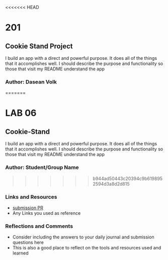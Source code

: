 <<<<<<< HEAD
# 201

## Cookie Stand Project

I build an app with a direct and powerful purpose. It does all of the things that it accomplishes well. I should describe the purpose and functionality so those that visit my README understand the app

### Author: Dasean Volk
=======

# LAB 06

## Cookie-Stand

I build an app with a direct and powerful purpose. It does all of the things that it accomplishes well. I should describe the purpose and functionality so those that visit my README understand the app

### Author: Student/Group Name
>>>>>>> b944ad50443c20394c9b6198952594d3a8d2d815

### Links and Resources
* [submission PR](http://xyz.com)
* Any Links you used as reference

### Reflections and Comments
* Consider including the answers to your daily journal and submission questions here
* This is also a good place to reflect on the tools and resources used and learned
